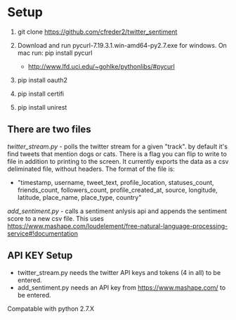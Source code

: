 Setup
=================
1. git clone https://github.com/cfreder2/twitter_sentiment

2. Download and run pycurl-7.19.3.1.win-amd64-py2.7.exe for windows.  On mac run: pip install pycurl
     - http://www.lfd.uci.edu/~gohlke/pythonlibs/#pycurl

3. pip install oauth2

4. pip install certifi

5. pip install unirest


There are two files
--------------------
*twitter_stream.py* - polls the twitter stream for a given "track".  by default it's find tweets that mention dogs or cats.   There is a flag you can flip to write to file in addition to printing to the screen.  It currently exports the data as a csv deliminated file, without headers.  The format of the file is:
- "timestamp, username, tweet_text, profile_location, statuses_count, friends_count, followers_count, profile_created_at, source, longitude, latitude, place_name, place_type, country"

*add_sentiment.py* - calls a sentiment anlysis api and appends the sentiment score to a new csv file.  This uses https://www.mashape.com/loudelement/free-natural-language-processing-service#!documentation 

API KEY Setup
-----------------------
- twitter_stream.py needs the twitter API keys and tokens (4 in all) to be entered.
- add_sentiment.py needs an API key from https://www.mashape.com/ to be entered.

Compatable with python 2.7.X
